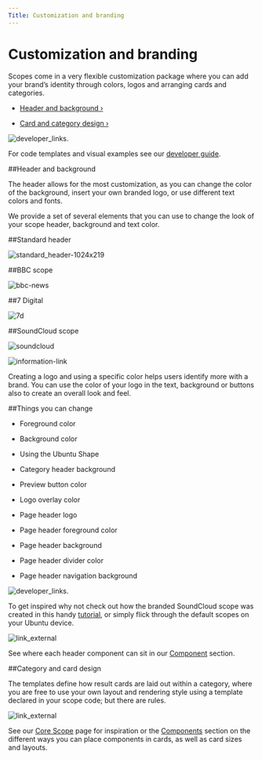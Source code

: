 ```yaml
---
Title: Customization and branding
---
```


# Customization and branding

Scopes come in a very flexible customization package where you can add your brand’s identity through colors, logos and arranging cards and categories.


-  [Header and background ›](#header-and-background)

-  [Card and category design ›](#card-and-category-design)


![developer_links.](https://assets.ubuntu.com/v1/0d9d7281-developer_links..png)


For code templates and visual examples see our  [developer guide](../guides/scopes-customization-branding.md).


##Header and background


The header allows for the most customization, as you can change the color of the background, insert your own branded logo, or use different text colors and fonts.


We provide a set of several elements that you can use to change the look of your scope header, background and text color.


##Standard header


![standard_header-1024x219](https://assets.ubuntu.com/v1/98658783-standard_header-1024x2191.png)


##BBC scope


![bbc-news](https://assets.ubuntu.com/v1/cddd334c-bbc-news.png)


##7 Digital


![7d](https://assets.ubuntu.com/v1/002f50f3-7d.png)


##SoundCloud scope


![soundcloud](https://assets.ubuntu.com/v1/c1c5f0e0-soundcloud.png)


![information-link](https://assets.ubuntu.com/v1/7024ba0f-information-link.png)


Creating a logo and using a specific color helps users identify more with a brand. You can use the color of your logo in the text, background or buttons also to create an overall look and feel.


##Things you can change


- Foreground color

- Background color

- Using the Ubuntu Shape

- Category header background

- Preview button color

- Logo overlay color

- Page header logo

- Page header foreground color

- Page header background

- Page header divider color

- Page header navigation background


![developer_links.](https://assets.ubuntu.com/v1/0d9d7281-developer_links..png)


To get inspired why not check out how the branded SoundCloud scope was created in this handy  [tutorial](../tutorials/write-a-json-scope-in-cpp.md), or simply flick through the default scopes on your Ubuntu device.


![link_external](https://assets.ubuntu.com/v1/9e8b37dd-link_external.png)


See where each header component can sit in our  [Component](components.md) section.


##Category and card design


The templates define how result cards are laid out within a category, where you are free to use your own layout and rendering style using a template declared in your scope code; but there are rules.


![link_external](https://assets.ubuntu.com/v1/9e8b37dd-link_external.png)


See our  [Core Scope](core-scopes.md) page for inspiration or the  [Components](components.md) section on the different ways you can place components in cards, as well as card sizes and layouts.
